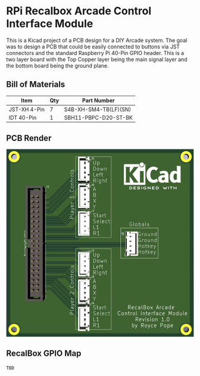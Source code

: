 # RPi Recalbox Arcade Control Interface Module
This is a Kicad project of a PCB design for a DIY Arcade system. The goal was to design a PCB that could be easily connected to buttons via JST connectors and the standard Raspberry Pi 40-Pin GPIO header. This is a two layer board with the Top Copper layer being the main signal layer and the bottom board being the ground plane.

## Bill of Materials
| Item         | Qty       |Part Number           |
|--------------|-----------|----------------------|
| JST-XH 4-Pin | 7         |S4B-XH-SM4-TB(LF)(SN) |
| IDT 40-Pin   | 1         |SBH11-PBPC-D20-ST-BK  |

## PCB Render
![Board Render](https://github.com/roycepope/rpi-arcade-hat/blob/main/pics/render.png?raw=true)

## RecalBox GPIO Map
```
TBD
```

